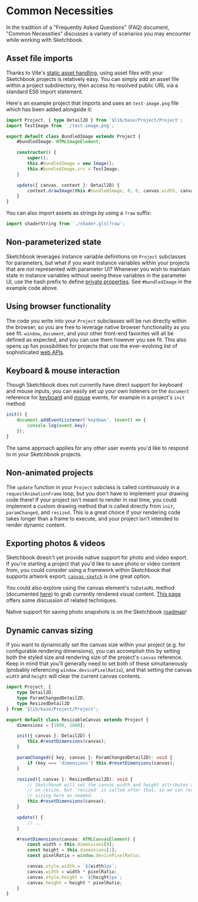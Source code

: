 # Common Necessities

In the tradition of a "Frequently Asked Questions" (FAQ) document, "Common Necessities" discusses a variety of scenarios you may encounter while working with Sketchbook.

## Asset file imports

Thanks to Vite's [static asset handling](https://vitejs.dev/guide/assets.html), using asset files with your Sketchbook projects is relatively easy. You can simply add an asset file within a project subdirectory, then access its resolved public URL via a standard ES6 import statement.

Here's an example project that imports and uses an `test-image.png` file which has been added alongside it:

```ts
import Project, { type Detail2D } from '$lib/base/Project/Project';
import TestImage from './test-image.png';

export default class BundledImage extends Project {
    #bundledImage: HTMLImageElement;

    constructor() {
        super();
        this.#bundledImage = new Image();
        this.#bundledImage.src = TestImage;
    }

    update({ canvas, context }: Detail2D) {
        context.drawImage(this.#bundledImage, 0, 0, canvas.width, canvas.height);
    }
}
```

You can also import assets as strings by using a `?raw` suffix:

```ts
import shaderString from './shader.glsl?raw';
```

## Non-parameterized state

Sketchbook leverages instance variable definitions on `Project` subclasses for parameters, but what if you want instance variables within your projects that are _not_ represented with parameter UI? Whenever you wish to maintain state in instance variables without seeing these variables in the parameter UI, use the hash prefix to define [private properties](https://developer.mozilla.org/en-US/docs/Web/JavaScript/Reference/Classes/Private_class_fields). See `#bundledImage` in the example code above.

## Using browser functionality

The code you write into your `Project` subclasses will be run directly within the browser, so you are free to leverage native browser functionality as you see fit. `window`, `document`, and your other front-end favorites will all be defined as expected, and you can use them however you see fit. This also opens up fun possibilities for projects that use the ever-evolving list of sophisticated [web APIs](https://developer.mozilla.org/en-US/docs/Web/API).

## Keyboard & mouse interaction

Though Sketchbook does not currently have direct support for keyboard and mouse inputs, you can easily set up your own listeners on the `document` reference for [keyboard](https://developer.mozilla.org/en-US/docs/Web/API/KeyboardEvent) and [mouse](https://developer.mozilla.org/en-US/docs/Web/API/MouseEvent) events, for example in a project's `init` method:

```ts
init() {
    document.addEventListener('keydown', (event) => {
        console.log(event.key);
    });
}
```

The same approach applies for any other user events you'd like to respond to in your Sketchbook projects.

## Non-animated projects

The `update` function in your `Project` subclass is called continuously in a `requestAnimationFrame` loop, but you don't have to implement your drawing code there! If your project isn't meant to render in real time, you could implement a custom drawing method that is called directly from `init`, `paramChanged`, and `resized`. This is a great choice if your rendering code takes longer than a frame to execute, and your project isn't intended to render dynamic content.

## Exporting photos & videos

Sketchbook doesn't yet provide native support for photo and video export. If you're starting a project that you'd like to save photo or video content from, you could consider using a framework within Sketchbook that supports artwork export; [`canvas-sketch`](https://github.com/mattdesl/canvas-sketch/blob/master/docs/exporting-artwork.md) is one great option.

You could also explore using the canvas element's `toDataURL` method (documented [here](https://developer.mozilla.org/en-US/docs/Web/API/HTMLCanvasElement/toDataURL)) to grab currently rendered visual content. [This page](https://fjolt.com/article/html-canvas-save-as-image) offers some discussion of related techniques.

Native support for saving photo snapshots is on the Sketchbook [roadmap](https://github.com/flatpickles/sketchbook/issues/65)!

## Dynamic canvas sizing

If you want to dynamically set the canvas size within your project (e.g. for configurable rendering dimensions), you can accomplish this by setting both the styled size and rendering size of the project's `canvas` reference. Keep in mind that you'll generally need to set both of these simultaneously (probably referencing `window.devicePixelRatio`), and that setting the canvas `width` and `height` will clear the current canvas contents.

```ts
import Project, {
    type Detail2D,
    type ParamChangedDetail2D,
    type ResizedDetail2D
} from '$lib/base/Project/Project';

export default class ResizableCanvas extends Project {
    dimensions = [1000, 1000];

    init({ canvas }: Detail2D) {
        this.#resetDimensions(canvas);
    }

    paramChanged({ key, canvas }: ParamChangedDetail2D): void {
        if (key === 'dimensions') this.#resetDimensions(canvas);
    }

    resized({ canvas }: ResizedDetail2D): void {
        // Sketchbook will set the canvas width and height attributes automatically
        // on resize, but `resized` is called after that, so we can reset the canvas
        // sizing here as needed.
        this.#resetDimensions(canvas);
    }

    update() {
        // ...
    }

    #resetDimensions(canvas: HTMLCanvasElement) {
        const width = this.dimensions[0];
        const height = this.dimensions[1];
        const pixelRatio = window.devicePixelRatio;

        canvas.style.width = `${width}px`;
        canvas.width = width * pixelRatio;
        canvas.style.height = `${height}px`;
        canvas.height = height * pixelRatio;
    }
}
```
